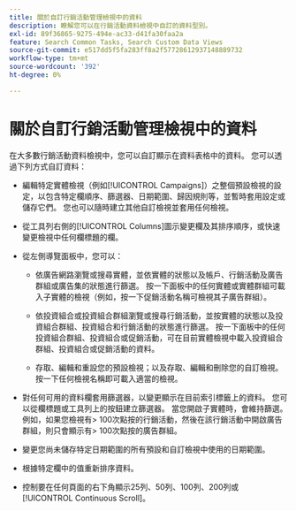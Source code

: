 ```yaml
---
title: 關於自訂行銷活動管理檢視中的資料
description: 瞭解您可以在行銷活動資料檢視中自訂的資料型別。
exl-id: 89f36865-9275-494e-ac33-d41fa30faa2a
feature: Search Common Tasks, Search Custom Data Views
source-git-commit: e517dd5f5fa283ff8a2f57728612937148889732
workflow-type: tm+mt
source-wordcount: '392'
ht-degree: 0%

---
```


# 關於自訂行銷活動管理檢視中的資料

在大多數行銷活動資料檢視中，您可以自訂顯示在資料表格中的資料。 您可以透過下列方式自訂資料：

* 編輯特定實體檢視（例如[!UICONTROL Campaigns]）之整個預設檢視的設定，以包含特定欄順序、篩選器、日期範圍、歸因規則等，並暫時套用設定或儲存它們。 您也可以隨時建立其他自訂檢視並套用任何檢視。

* 從工具列右側的[!UICONTROL Columns]圖示變更欄及其排序順序，或快速變更檢視中任何欄標題的欄。

* 從左側導覽面板中，您可以：

   * 依廣告網路瀏覽或搜尋實體，並依實體的狀態以及帳戶、行銷活動及廣告群組或廣告集的狀態進行篩選。 按一下面板中的任何實體或實體群組可載入子實體的檢視（例如，按一下促銷活動名稱可檢視其子廣告群組）。

   * 依投資組合或投資組合群組瀏覽或搜尋行銷活動，並按實體的狀態以及投資組合群組、投資組合和行銷活動的狀態進行篩選。 按一下面板中的任何投資組合群組、投資組合或促銷活動，可在目前實體檢視中載入投資組合群組、投資組合或促銷活動的資料。

   * 存取、編輯和重設您的預設檢視；以及存取、編輯和刪除您的自訂檢視。 按一下任何檢視名稱即可載入適當的檢視。

* 對任何可用的資料欄套用篩選器，以變更顯示在目前索引標籤上的資料。 您可以從欄標題或工具列上的按鈕建立篩選器。 當您開啟子實體時，會維持篩選。 例如，如果您檢視有\> 100次點按的行銷活動，然後在該行銷活動中開啟廣告群組，則只會顯示有\> 100次點按的廣告群組。

* 變更您尚未儲存特定日期範圍的所有預設和自訂檢視中使用的日期範圍。

* 根據特定欄中的值重新排序資料。

* 控制要在任何頁面的右下角顯示25列、50列、100列、200列或[!UICONTROL Continuous Scroll]。
